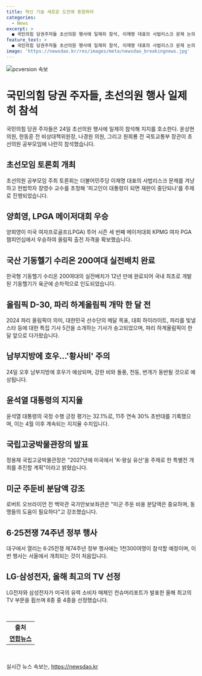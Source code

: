 ```yaml
---
title: 혁신 기술 새로운 도전에 동참하라
categories:
  - News
excerpt: >
  ◼️ 국민의힘 당권주자들 초선의원 행사에 일제히 참석, 이재명 대표의 사법리스크 문제 논의 ◼️ 34세 양희영, LPGA 메이저대회 우승하며 올림픽 출전 예약 성공 ◼️ 국산 기동헬기 수리온 200여대, 12년 만에 실전배치 완료 ◼️ 2024 파리 올림픽 30일 앞으로, 대회의 의미와 대한민국 선수단의 메달 목표 소개 ◼️ 국민의힘 지지율 상승, 윤대통령 지지율은 32.1%, 국민의힘과 민주당은 각각 36.2%와 37.2% ◼️ 한국왕실 유산의 해외 진출 추진, 레벨 앗 가 미국 특별전 개최 예정 ◼️ 트럼프 참모, 한일에 미군주둔비 부담 증액 요청 ◼️ 6·25전쟁 74주년, 대구에서 정부 행사 개최 ◼️ LG전자와 삼성전자, 미국 컨슈머리포트 선정 올해 최고의 TV 부문에서 우승
feature_text: >
  ◼️ 국민의힘 당권주자들 초선의원 행사에 일제히 참석, 이재명 대표의 사법리스크 문제 논의 ◼️ 34세 양희영, LPGA 메이저대회 우승하며 올림픽 출전 예약 성공 ◼️ 국산 기동헬기 수리온 200여대, 12년 만에 실전배치 완료 ◼️ 2024 파리 올림픽 30일 앞으로, 대회의 의미와 대한민국 선수단의 메달 목표 소개 ◼️ 국민의힘 지지율 상승, 윤대통령 지지율은 32.1%, 국민의힘과 민주당은 각각 36.2%와 37.2% ◼️ 한국왕실 유산의 해외 진출 추진, 레벨 앗 가 미국 특별전 개최 예정 ◼️ 트럼프 참모, 한일에 미군주둔비 부담 증액 요청 ◼️ 6·25전쟁 74주년, 대구에서 정부 행사 개최 ◼️ LG전자와 삼성전자, 미국 컨슈머리포트 선정 올해 최고의 TV 부문에서 우승
image: 'https://newsdao.kr/res/images/meta/newsdao_breakingnews.jpg'
---
```


<p><img src="https://newsdao.kr/res/images/meta/newsdao_breakingnews.jpg" alt="pcversion 속보" /></p>

<h1 data-ke-size="size26">국민의힘 당권 주자들, 초선의원 행사 일제히 참석</h1>

<p data-ke-size="size16">국민의힘 당권 주자들은 24일 초선의원 행사에 일제히 참석해 지지를 호소한다. 윤상현 의원, 한동훈 전 비상대책위원장, 나경원 의원, 그리고 원희룡 전 국토교통부 장관이 초선의원 공부모임에 나란히 참석했습니다. </p>

<h2 data-ke-size="size24">초선모임 토론회 개최</h2>

<p data-ke-size="size16">초선의원 공부모임 주최 토론회는 더불어민주당 이재명 대표의 사법리스크 문제를 겨냥하고 헌법학자 장영수 교수를 초청해 '피고인이 대통령이 되면 재판이 중단되나'를 주제로 진행되었습니다.</p>

<h2 data-ke-size="size24">양희영, LPGA 메이저대회 우승</h2>

<p data-ke-size="size16">양희영이 미국 여자프로골프(LPGA) 투어 시즌 세 번째 메이저대회 KPMG 여자 PGA 챔피언십에서 우승하여 올림픽 출전 자격을 확보했습니다.</p>

<h2 data-ke-size="size24">국산 기동헬기 수리온 200여대 실전배치 완료</h2>

<p data-ke-size="size16">한국형 기동헬기 수리온 200여대의 실전배치가 12년 만에 완료되어 국내 최초로 개발된 기동헬기가 육군에 순차적으로 인도되었습니다.</p>

<h2 data-ke-size="size24">올림픽 D-30, 파리 하계올림픽 개막 한 달 전</h2>

<p data-ke-size="size16">2024 파리 올림픽이 의미, 대한민국 선수단의 메달 목표, 대회 하이라이트, 파리를 빛낼 스타 등에 대한 특집 기사 5건을 소개하는 기사가 송고되었으며, 파리 하계올림픽이 한 달 앞으로 다가왔습니다.</p>

<h2 data-ke-size="size24">남부지방에 호우…'황사비' 주의</h2>

<p data-ke-size="size16">24일 오후 남부지방에 호우가 예상되며, 강한 비와 돌풍, 천둥, 번개가 동반될 것으로 예상됩니다.</p>

<h2 data-ke-size="size24">윤석열 대통령의 지지율</h2>

<p data-ke-size="size16">윤석열 대통령의 국정 수행 긍정 평가는 32.1%로, 11주 연속 30% 초반대를 기록했으며, 이는 4월 이후 계속되는 지지율 수치입니다.</p>

<h2 data-ke-size="size24">국립고궁박물관장의 발표</h2>

<p data-ke-size="size16">정용재 국립고궁박물관장은 "2027년에 미국에서 'K-왕실 유산'을 주제로 한 특별전 개최를 추진할 계획"이라고 밝혔습니다.</p>

<h2 data-ke-size="size24">미군 주둔비 분담액 강조</h2>

<p data-ke-size="size16">로버트 오브라이언 전 백악관 국가안보보좌관은 "미군 주둔 비용 분담액은 중요하며, 동맹들의 도움이 필요하다"고 강조했습니다.</p>

<h2 data-ke-size="size24">6·25전쟁 74주년 정부 행사</h2>

<p data-ke-size="size16">대구에서 열리는 6·25전쟁 제74주년 정부 행사에는 1천300여명이 참석할 예정이며, 이번 행사는 서울에서 개최되는 것이 처음입니다.</p>

<h2 data-ke-size="size24">LG·삼성전자, 올해 최고의 TV 선정</h2>

<p data-ke-size="size16">LG전자와 삼성전자가 미국의 유력 소비자 매체인 컨슈머리포트가 발표한 올해 최고의 TV 부문을 휩쓰며 8종 중 4종을 선정했습니다. </p>

<p data-ke-size="size16">&nbsp;</p>

<table>
    <tbody>
        <tr>
            <td style="text-align: center; height: 17px;"><b>출처</b></td>
        </tr>
        <tr>
            <td style="text-align: center; height: 17px;"><b><a href="https://www.yna.co.kr/view/AKR20240623045500001">연합뉴스</a></b></td>
        </tr>
    </tbody>
</table>

<p data-ke-size="size16">&nbsp;</p>
실시간 뉴스 속보는, <a href="https://newsdao.kr" rel="dofollow">https://newsdao.kr</a>


